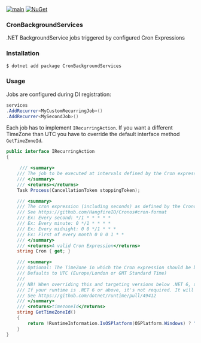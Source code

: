 [![main](https://github.com/slackbot-net/CronBackgroundServices/workflows/CI/badge.svg)](https://github.com/slackbot-net/CronBackgroundServices/actions) [![NuGet](https://img.shields.io/nuget/v/CronBackgroundServices.svg)](https://www.nuget.org/packages/CronBackgroundServices/)


### CronBackgroundServices

.NET BackgroundService jobs triggered by configured Cron Expressions

### Installation

```bash
$ dotnet add package CronBackgroundServices
```

### Usage
Jobs are configured during DI registration:

```csharp
services
.AddRecurrer<MyCustomRecurringJob>()
.AddRecurrer<MySecondJob>()
```

Each job has to implement `IRecurringAction`. If you want a different TimeZone than UTC you have to override the default interface method `GetTimeZoneId`.

```csharp
public interface IRecurringAction
{

     /// <summary>
    /// The job to be executed at intervals defined by the Cron expression
    /// </summary>
    /// <returns></returns>
    Task Process(CancellationToken stoppingToken);

    /// <summary>
    /// The cron expression (including seconds) as defined by the Cronos library:
    /// See https://github.com/HangfireIO/Cronos#cron-format
    /// Ex: Every second: */1 * * * * *
    /// Ex: Every minute: 0 */1 * * * *
    /// Ex: Every midnight: 0 0 */1 * * *
    /// Ex: First of every month 0 0 0 1 * *
    /// </summary>
    /// <returns>A valid Cron Expression</returns>
    string Cron { get; }

    /// <summary>
    /// Optional: The TimeZone in which the Cron expression should be based on.
    /// Defaults to UTC (Europe/London or GMT Standard Time)
    ///
    /// NB! When overriding this and targeting versions below .NET 6, use platform specific identifiers
    /// If your runtime is .NET 6 or above, it's not required. It will handles the conversion:
    /// See https://github.com/dotnet/runtime/pull/49412
    /// </summary>
    /// <returns>timezoneId</returns>
    string GetTimeZoneId()
    {
        return !RuntimeInformation.IsOSPlatform(OSPlatform.Windows) ? "Europe/London" : "GMT Standard Time";
    }
}
```

